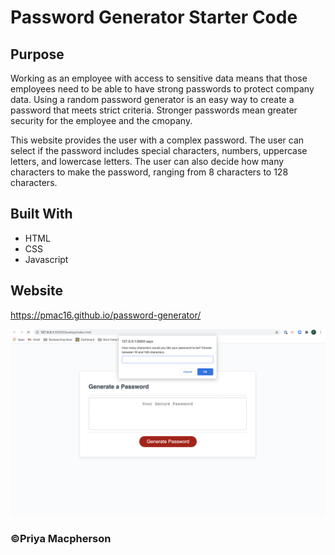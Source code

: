 # Password Generator Starter Code

## Purpose
Working as an employee with access to sensitive data means that those employees need to be able to have strong passwords to protect company data. Using a random password generator is an easy way to create a password that meets strict criteria. Stronger passwords mean greater security for the employee and the cmopany.

This website provides the user with a complex password. The user can select if the password includes special characters, numbers, uppercase letters, and lowercase letters. The user can also decide how many characters to make the password, ranging from 8 characters to 128 characters.

## Built With
* HTML
* CSS
* Javascript

## Website
https://pmac16.github.io/password-generator/

![Screenshot of Deployed Site](./ScreenShot.png)


### ©️Priya Macpherson